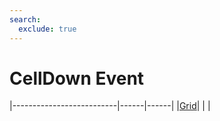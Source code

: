 ```yaml
---
search:
  exclude: true
---
```


<h1 class="heading"><span class="name">CellDown Event</span></h1>

|--------------------------|------|------|
|[Grid](../objects/grid.md)|&nbsp;|&nbsp;|
